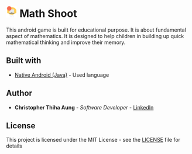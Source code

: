 # <img src="images/basketball.svg" width="30px"> Math Shoot
This android game is built for educational purpose. It is about fundamental aspect of mathematics. It is designed to help children in building up quick mathematical thinking and improve their memory.

## Built with
* [Native Android (Java)](https://developer.android.com) - Used language

## Author
* **Christopher Thiha Aung** - *Software Developer* - [LinkedIn](https://www.linkedin.com/in/christopher-t-678b41171/)

## License
This project is licensed under the MIT License - see the [LICENSE](LICENSE) file for details
